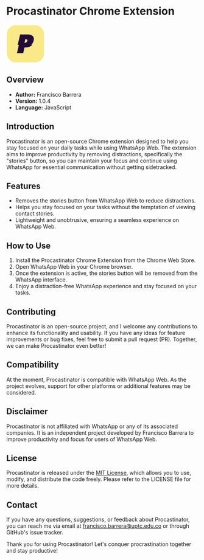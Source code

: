# Procastinator Chrome Extension

<img src="assets/icon_2.png" alt="Procastinator Logo" width="100px" height="auto"/>

## Overview

- **Author:** Francisco Barrera
- **Version:** 1.0.4
- **Language:** JavaScript

## Introduction

Procastinator is an open-source Chrome extension designed to help you stay focused on your daily tasks while using WhatsApp Web. The extension aims to improve productivity by removing distractions, specifically the "stories" button, so you can maintain your focus and continue using WhatsApp for essential communication without getting sidetracked.

## Features

- Removes the stories button from WhatsApp Web to reduce distractions.
- Helps you stay focused on your tasks without the temptation of viewing contact stories.
- Lightweight and unobtrusive, ensuring a seamless experience on WhatsApp Web.

## How to Use

1. Install the Procastinator Chrome Extension from the Chrome Web Store.
2. Open WhatsApp Web in your Chrome browser.
3. Once the extension is active, the stories button will be removed from the WhatsApp interface.
4. Enjoy a distraction-free WhatsApp experience and stay focused on your tasks.

## Contributing

Procastinator is an open-source project, and I welcome any contributions to enhance its functionality and usability. If you have any ideas for feature improvements or bug fixes, feel free to submit a pull request (PR). Together, we can make Procastinator even better!

## Compatibility

At the moment, Procastinator is compatible with WhatsApp Web. As the project evolves, support for other platforms or additional features may be considered.

## Disclaimer

Procastinator is not affiliated with WhatsApp or any of its associated companies. It is an independent project developed by Francisco Barrera to improve productivity and focus for users of WhatsApp Web.

## License

Procastinator is released under the [MIT License](LICENSE), which allows you to use, modify, and distribute the code freely. Please refer to the LICENSE file for more details.

## Contact

If you have any questions, suggestions, or feedback about Procastinator, you can reach me via email at francisco.barrera@uptc.edu.co or through GitHub's issue tracker.

Thank you for using Procastinator! Let's conquer procrastination together and stay productive!
